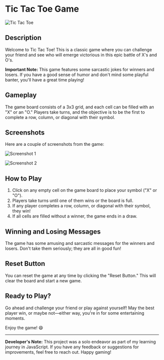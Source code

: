 # Tic Tac Toe Game

![Tic Tac Toe](/screenshots/tic-tac-toe.png)

## Description

Welcome to Tic Tac Toe! This is a classic game where you can challenge your friend and see who will emerge victorious in this epic battle of X's and O's.

**Important Note:** This game features some sarcastic jokes for winners and losers. If you have a good sense of humor and don't mind some playful banter, you'll have a great time playing!

## Gameplay

The game board consists of a 3x3 grid, and each cell can be filled with an "X" or an "O." Players take turns, and the objective is to be the first to complete a row, column, or diagonal with their symbol.

## Screenshots

Here are a couple of screenshots from the game:

![Screenshot 1](/screenshots/screenshot1.png)

![Screenshot 2](/screenshots/screenshot2.png)

## How to Play

1. Click on any empty cell on the game board to place your symbol ("X" or "O").
2. Players take turns until one of them wins or the board is full.
3. If any player completes a row, column, or diagonal with their symbol, they win!
4. If all cells are filled without a winner, the game ends in a draw.

## Winning and Losing Messages

The game has some amusing and sarcastic messages for the winners and losers. Don't take them seriously; they are all in good fun!

## Reset Button

You can reset the game at any time by clicking the "Reset Button." This will clear the board and start a new game.

## Ready to Play?

Go ahead and challenge your friend or play against yourself! May the best player win, or maybe not—either way, you're in for some entertaining moments.

Enjoy the game! 😄

---

**Developer's Note:** This project was a solo endeavor as part of my learning journey in JavaScript. If you have any feedback or suggestions for improvements, feel free to reach out. Happy gaming!
